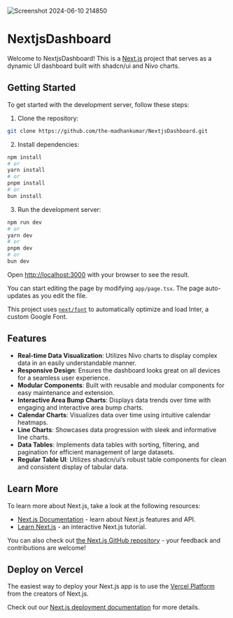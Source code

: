![Screenshot 2024-06-10 214850](https://github.com/the-madhankumar/NextjsDashboard/assets/123907939/13914d14-3814-4daa-bead-12dec6520ca6)
# NextjsDashboard

Welcome to NextjsDashboard! This is a [Next.js](https://nextjs.org/) project that serves as a dynamic UI dashboard built with shadcn/ui and Nivo charts.

## Getting Started

To get started with the development server, follow these steps:

1. Clone the repository:

```bash
git clone https://github.com/the-madhankumar/NextjsDashboard.git
```

2. Install dependencies:

```bash
npm install
# or
yarn install
# or
pnpm install
# or
bun install
```

3. Run the development server:

```bash
npm run dev
# or
yarn dev
# or
pnpm dev
# or
bun dev
```

Open [http://localhost:3000](http://localhost:3000) with your browser to see the result.

You can start editing the page by modifying `app/page.tsx`. The page auto-updates as you edit the file.

This project uses [`next/font`](https://nextjs.org/docs/basic-features/font-optimization) to automatically optimize and load Inter, a custom Google Font.

## Features

- **Real-time Data Visualization**: Utilizes Nivo charts to display complex data in an easily understandable manner.
- **Responsive Design**: Ensures the dashboard looks great on all devices for a seamless user experience.
- **Modular Components**: Built with reusable and modular components for easy maintenance and extension.
- **Interactive Area Bump Charts**: Displays data trends over time with engaging and interactive area bump charts.
- **Calendar Charts**: Visualizes data over time using intuitive calendar heatmaps.
- **Line Charts**: Showcases data progression with sleek and informative line charts.
- **Data Tables**: Implements data tables with sorting, filtering, and pagination for efficient management of large datasets.
- **Regular Table UI**: Utilizes shadcn/ui’s robust table components for clean and consistent display of tabular data.

## Learn More

To learn more about Next.js, take a look at the following resources:

- [Next.js Documentation](https://nextjs.org/docs) - learn about Next.js features and API.
- [Learn Next.js](https://nextjs.org/learn) - an interactive Next.js tutorial.

You can also check out [the Next.js GitHub repository](https://github.com/vercel/next.js/) - your feedback and contributions are welcome!

## Deploy on Vercel

The easiest way to deploy your Next.js app is to use the [Vercel Platform](https://vercel.com/new?utm_medium=default-template&filter=next.js&utm_source=create-next-app&utm_campaign=create-next-app-readme) from the creators of Next.js.

Check out our [Next.js deployment documentation](https://nextjs.org/docs/deployment) for more details.

